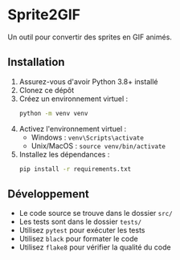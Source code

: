 # Sprite2GIF

Un outil pour convertir des sprites en GIF animés.

## Installation

1. Assurez-vous d'avoir Python 3.8+ installé
2. Clonez ce dépôt
3. Créez un environnement virtuel :
   ```bash
   python -m venv venv
   ```
4. Activez l'environnement virtuel :
   - Windows : `venv\Scripts\activate`
   - Unix/MacOS : `source venv/bin/activate`
5. Installez les dépendances :
   ```bash
   pip install -r requirements.txt
   ```

## Développement

- Le code source se trouve dans le dossier `src/`
- Les tests sont dans le dossier `tests/`
- Utilisez `pytest` pour exécuter les tests
- Utilisez `black` pour formater le code
- Utilisez `flake8` pour vérifier la qualité du code
